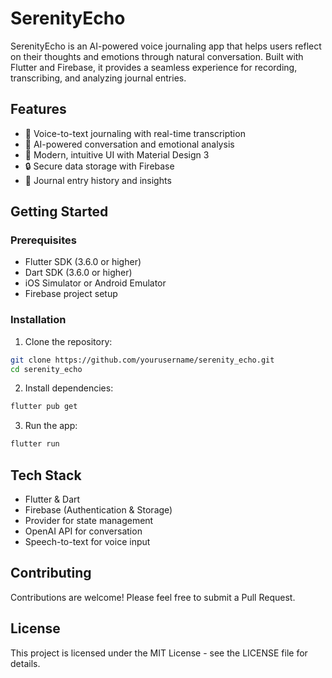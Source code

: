 # SerenityEcho

SerenityEcho is an AI-powered voice journaling app that helps users reflect on their thoughts and emotions through natural conversation. Built with Flutter and Firebase, it provides a seamless experience for recording, transcribing, and analyzing journal entries.

## Features

- 🎤 Voice-to-text journaling with real-time transcription
- 🤖 AI-powered conversation and emotional analysis
- 📱 Modern, intuitive UI with Material Design 3
- 🔒 Secure data storage with Firebase
- 🌙 Journal entry history and insights

## Getting Started

### Prerequisites

- Flutter SDK (3.6.0 or higher)
- Dart SDK (3.6.0 or higher)
- iOS Simulator or Android Emulator
- Firebase project setup

### Installation

1. Clone the repository:

```bash
git clone https://github.com/yourusername/serenity_echo.git
cd serenity_echo
```

2. Install dependencies:

```bash
flutter pub get
```

3. Run the app:

```bash
flutter run
```

## Tech Stack

- Flutter & Dart
- Firebase (Authentication & Storage)
- Provider for state management
- OpenAI API for conversation
- Speech-to-text for voice input

## Contributing

Contributions are welcome! Please feel free to submit a Pull Request.

## License

This project is licensed under the MIT License - see the LICENSE file for details.
